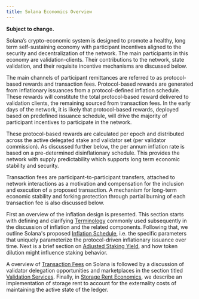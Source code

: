 ```yaml
---
title: Solana Economics Overview
---
```


**Subject to change.**

Solana’s crypto-economic system is designed to promote a healthy, long term self-sustaining economy with participant incentives aligned to the security and decentralization of the network. The main participants in this economy are validation-clients. Their contributions to the network, state validation, and their requisite incentive mechanisms are discussed below.

The main channels of participant remittances are referred to as
protocol-based rewards and transaction fees. Protocol-based rewards
are generated from inflationary issuances from a protocol-defined inflation schedule. These rewards will constitute the total protocol-based reward delivered to validation clients, the remaining sourced from transaction fees. In the early days of the network, it is likely that protocol-based rewards, deployed based on predefined issuance schedule, will drive the majority of participant incentives to participate in the network.

These protocol-based rewards are calculated per epoch and distributed across the active
delegated stake and validator set (per validator commission). As discussed further below, the per annum inflation rate is based on a pre-determined disinflationary schedule. This provides the network with supply predictability which supports long term economic stability and security.

Transaction fees are participant-to-participant transfers, attached to network interactions as a motivation and compensation for the inclusion and execution of a proposed transaction. A mechanism for long-term economic stability and forking protection through partial burning of each transaction fee is also discussed below.

First an overview of the inflation design is presented. This section starts with defining and clarifying [Terminology](inflation/terminology.md) commonly used subsequently in the discussion of inflation and the related components. Following that, we outline Solana's proposed [Inflation Schedule](inflation/inflation_schedule.md), i.e. the specific parameters that uniquely parameterize the protocol-driven inflationary issuance over time. Next is a brief section on [Adjusted Staking Yield](inflation/adjusted_staking_yield.md), and how token dilution might influence staking behavior.

A overview of [Transaction Fees](transaction_fees.md) on Solana is followed by a discussion of validator delegation opportunities and marketplaces in the section titled [Validation Services](validation_services.md). Finally, in [Storage Rent Economics](storage_rent_economics.md), we describe an implementation of storage rent to account for the externality costs of maintaining the active state of the ledger.

